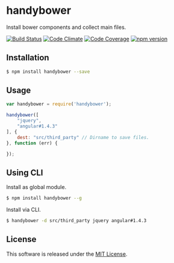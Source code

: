 handybower
=========

Install bower components and collect main files.

<!-- Badge start -->

[![Build Status][my_travis_badge_url]][my_travis_url]
[![Code Climate][my_codeclimate_badge_url]][my_codeclimate_url]
[![Code Coverage][my_codeclimate_coverage_badge_url]][my_codeclimate_url]
[![npm version][my_npm_budge_url]][my_npm_url]




Installation
-----

```bash
$ npm install handybower --save
```

Usage
-----

```javascript
var handybower = require('handybower');

handybower([
    "jquery",
    "angular#1.4.3"
], {
    dest: "src/third_party" // Dirname to save files.
}, function (err) {

});
```


Using CLI
-----

Install as global module.

```bash
$ npm install handybower --g
```

Install via CLI.

```bash
$ handybower -d src/third_party jquery angular#1.4.3 
```


License
-------
This software is released under the [MIT License][my_license_url].



<!-- Links start -->

[nodejs_url]: http://nodejs.org/
[npm_url]: https://www.npmjs.com/
[nvm_url]: https://github.com/creationix/nvm
[bitdeli_url]: https://bitdeli.com/free
[my_bitdeli_badge_url]: https://d2weczhvl823v0.cloudfront.net/okunishinishi/node-handybower/trend.png
[my_repo_url]: https://github.com/okunishinishi/node-handybower
[my_travis_url]: http://travis-ci.org/okunishinishi/node-handybower
[my_travis_badge_url]: http://img.shields.io/travis/okunishinishi/node-handybower.svg?style=flat
[my_license_url]: https://github.com/okunishinishi/node-handybower/blob/master/LICENSE
[my_codeclimate_url]: http://codeclimate.com/github/okunishinishi/node-handybower
[my_codeclimate_badge_url]: http://img.shields.io/codeclimate/github/okunishinishi/node-handybower.svg?style=flat
[my_codeclimate_coverage_badge_url]: http://img.shields.io/codeclimate/coverage/github/okunishinishi/node-handybower.svg?style=flat
[my_apiguide_url]: http://okunishinishi.github.io/node-handybower/apiguide
[my_lib_apiguide_url]: http://okunishinishi.github.io/node-handybower/apiguide/module-handybower_lib.html
[my_coverage_url]: http://okunishinishi.github.io/node-handybower/coverage/lcov-report
[my_coverage_report_url]: http://okunishinishi.github.io/node-handybower/coverage/lcov-report/
[my_gratipay_url]: https://gratipay.com/okunishinishi/
[my_gratipay_budge_url]: http://img.shields.io/gratipay/okunishinishi.svg?style=flat
[my_npm_url]: http://www.npmjs.org/package/handybower
[my_npm_budge_url]: http://img.shields.io/npm/v/handybower.svg?style=flat
[my_tag_url]: http://github.com/okunishinishi/node-handybower/releases/tag/
[my_tag_badge_url]: http://img.shields.io/github/tag/okunishinishi/node-handybower.svg?style=flat
